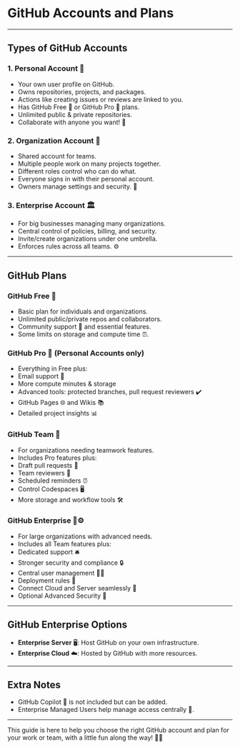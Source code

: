 # GitHub Accounts and Plans


---

## Types of GitHub Accounts

### 1. Personal Account 👤
- Your own user profile on GitHub.
- Owns repositories, projects, and packages.
- Actions like creating issues or reviews are linked to you.
- Has GitHub Free 🎉 or GitHub Pro 💎 plans.
- Unlimited public & private repositories.
- Collaborate with anyone you want! 🤝

### 2. Organization Account 🏢
- Shared account for teams.
- Multiple people work on many projects together.
- Different roles control who can do what.
- Everyone signs in with their personal account.
- Owners manage settings and security. 🔐

### 3. Enterprise Account 🏛
- For big businesses managing many organizations.
- Central control of policies, billing, and security.
- Invite/create organizations under one umbrella.
- Enforces rules across all teams. ⚙️

---

## GitHub Plans

### GitHub Free 🎉
- Basic plan for individuals and organizations.
- Unlimited public/private repos and collaborators.
- Community support 📢 and essential features.
- Some limits on storage and compute time ⏰.

### GitHub Pro 💎 (Personal Accounts only)
- Everything in Free plus:
- Email support 📧
- More compute minutes & storage
- Advanced tools: protected branches, pull request reviewers ✔️
- GitHub Pages 🌐 and Wikis 📚
- Detailed project insights 📊

### GitHub Team 👥
- For organizations needing teamwork features.
- Includes Pro features plus:
- Draft pull requests 📝
- Team reviewers 👫
- Scheduled reminders ⏰
- Control Codespaces 🖥️
- More storage and workflow tools 🛠️

### GitHub Enterprise 🏢⚙️
- For large organizations with advanced needs.
- Includes all Team features plus:
- Dedicated support 🛎️
- Stronger security and compliance 🔒
- Central user management 👨‍💼
- Deployment rules 🚀
- Connect Cloud and Server seamlessly 🔄
- Optional Advanced Security 🔐

---

## GitHub Enterprise Options

- **Enterprise Server** 🖥️: Host GitHub on your own infrastructure.
- **Enterprise Cloud** ☁️: Hosted by GitHub with more resources.

---

## Extra Notes

- GitHub Copilot 🤖 is not included but can be added.
- Enterprise Managed Users help manage access centrally 🔑.

---

This guide is here to help you choose the right GitHub account and plan for your work or team, with a little fun along the way! 🚀🎉
